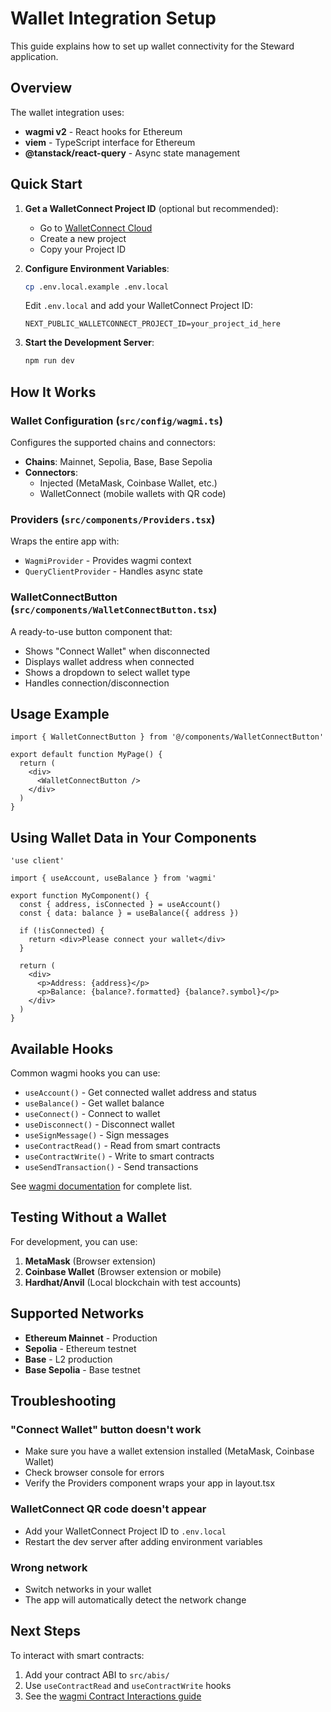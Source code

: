 # Wallet Integration Setup

This guide explains how to set up wallet connectivity for the Steward application.

## Overview

The wallet integration uses:
- **wagmi v2** - React hooks for Ethereum
- **viem** - TypeScript interface for Ethereum
- **@tanstack/react-query** - Async state management

## Quick Start

1. **Get a WalletConnect Project ID** (optional but recommended):
   - Go to [WalletConnect Cloud](https://cloud.walletconnect.com/)
   - Create a new project
   - Copy your Project ID

2. **Configure Environment Variables**:
   ```bash
   cp .env.local.example .env.local
   ```
   
   Edit `.env.local` and add your WalletConnect Project ID:
   ```
   NEXT_PUBLIC_WALLETCONNECT_PROJECT_ID=your_project_id_here
   ```

3. **Start the Development Server**:
   ```bash
   npm run dev
   ```

## How It Works

### Wallet Configuration (`src/config/wagmi.ts`)
Configures the supported chains and connectors:
- **Chains**: Mainnet, Sepolia, Base, Base Sepolia
- **Connectors**: 
  - Injected (MetaMask, Coinbase Wallet, etc.)
  - WalletConnect (mobile wallets with QR code)

### Providers (`src/components/Providers.tsx`)
Wraps the entire app with:
- `WagmiProvider` - Provides wagmi context
- `QueryClientProvider` - Handles async state

### WalletConnectButton (`src/components/WalletConnectButton.tsx`)
A ready-to-use button component that:
- Shows "Connect Wallet" when disconnected
- Displays wallet address when connected
- Shows a dropdown to select wallet type
- Handles connection/disconnection

## Usage Example

```tsx
import { WalletConnectButton } from '@/components/WalletConnectButton'

export default function MyPage() {
  return (
    <div>
      <WalletConnectButton />
    </div>
  )
}
```

## Using Wallet Data in Your Components

```tsx
'use client'

import { useAccount, useBalance } from 'wagmi'

export function MyComponent() {
  const { address, isConnected } = useAccount()
  const { data: balance } = useBalance({ address })

  if (!isConnected) {
    return <div>Please connect your wallet</div>
  }

  return (
    <div>
      <p>Address: {address}</p>
      <p>Balance: {balance?.formatted} {balance?.symbol}</p>
    </div>
  )
}
```

## Available Hooks

Common wagmi hooks you can use:

- `useAccount()` - Get connected wallet address and status
- `useBalance()` - Get wallet balance
- `useConnect()` - Connect to wallet
- `useDisconnect()` - Disconnect wallet
- `useSignMessage()` - Sign messages
- `useContractRead()` - Read from smart contracts
- `useContractWrite()` - Write to smart contracts
- `useSendTransaction()` - Send transactions

See [wagmi documentation](https://wagmi.sh/react/api/hooks) for complete list.

## Testing Without a Wallet

For development, you can use:
1. **MetaMask** (Browser extension)
2. **Coinbase Wallet** (Browser extension or mobile)
3. **Hardhat/Anvil** (Local blockchain with test accounts)

## Supported Networks

- **Ethereum Mainnet** - Production
- **Sepolia** - Ethereum testnet
- **Base** - L2 production
- **Base Sepolia** - Base testnet

## Troubleshooting

### "Connect Wallet" button doesn't work
- Make sure you have a wallet extension installed (MetaMask, Coinbase Wallet)
- Check browser console for errors
- Verify the Providers component wraps your app in layout.tsx

### WalletConnect QR code doesn't appear
- Add your WalletConnect Project ID to `.env.local`
- Restart the dev server after adding environment variables

### Wrong network
- Switch networks in your wallet
- The app will automatically detect the network change

## Next Steps

To interact with smart contracts:
1. Add your contract ABI to `src/abis/`
2. Use `useContractRead` and `useContractWrite` hooks
3. See the [wagmi Contract Interactions guide](https://wagmi.sh/react/guides/write-to-contract)
